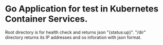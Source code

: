 # Go Application for test in Kubernetes Container Services.

Root directory is for health check and returns json "{status:up}".
"/dir" directory returns its IP addresses and os inforation with json format.
